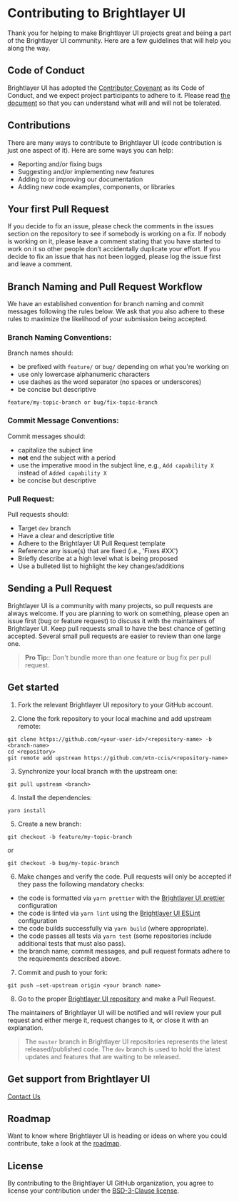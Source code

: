 # Contributing to Brightlayer UI

Thank you for helping to make Brightlayer UI projects great and being a part of the Brightlayer UI community. Here are a few guidelines that will help you along the way.

## Code of Conduct

Brightlayer UI has adopted the [Contributor Covenant](https://www.contributor-covenant.org/) as its Code of Conduct, and we expect project participants to adhere to it. Please read [the document](https://github.com/etn-ccis/blui-doc-it/blob/master/src/docs/community/code-of-conduct.md) so that you can understand what will and will not be tolerated.

## Contributions

There are many ways to contribute to Brightlayer UI (code contribution is just one aspect of it). Here are some ways you can help:

-   Reporting and/or fixing bugs
-   Suggesting and/or implementing new features
-   Adding to or improving our documentation
-   Adding new code examples, components, or libraries

## Your first Pull Request

If you decide to fix an issue, please check the comments in the issues section on the repository to see if somebody is working on a fix. If nobody is working on it, please leave a comment stating that you have started to work on it so other people don’t accidentally duplicate your effort. If you decide to fix an issue that has not been logged, please log the issue first and leave a comment.

## Branch Naming and Pull Request Workflow

We have an established convention for branch naming and commit messages following the rules below. We ask that you also adhere to these rules to maximize the likelihood of your submission being accepted.

### Branch Naming Conventions:

Branch names should:

-   be prefixed with `feature/` or `bug/` depending on what you're working on
-   use only lowercase alphanumeric characters
-   use dashes as the word separator (no spaces or underscores)
-   be concise but descriptive

```
feature/my-topic-branch or bug/fix-topic-branch
```

### Commit Message Conventions:

Commit messages should:

-   capitalize the subject line
-   **not** end the subject with a period
-   use the imperative mood in the subject line, e.g., `Add capability X` instead of `Added capability X`
-   be concise but descriptive

### Pull Request:

Pull requests should:

-   Target `dev` branch
-   Have a clear and descriptive title
-   Adhere to the Brightlayer UI Pull Request template
-   Reference any issue(s) that are fixed (i.e., 'Fixes #XX')
-   Briefly describe at a high level what is being proposed
-   Use a bulleted list to highlight the key changes/additions

## Sending a Pull Request

Brightlayer UI is a community with many projects, so pull requests are always welcome. If you are planning to work on something, please open an issue first (bug or feature request) to discuss it with the maintainers of Brightlayer UI. Keep pull requests small to have the best chance of getting accepted. Several small pull requests are easier to review than one large one.

> **Pro Tip:**: Don't bundle more than one feature or bug fix per pull request.

## Get started

1. Fork the relevant Brightlayer UI repository to your GitHub account.

2. Clone the fork repository to your local machine and add upstream remote:

```
git clone https://github.com/<your-user-id>/<repository-name> -b <branch-name>
cd <repository>
git remote add upstream https://github.com/etn-ccis/<repository-name>
```

3. Synchronize your local branch with the upstream one:

```
git pull upstream <branch>
```

4. Install the dependencies:

```
yarn install
```

5. Create a new branch:

```
git checkout -b feature/my-topic-branch
```

or

```
git checkout -b bug/my-topic-branch

```

6. Make changes and verify the code.
   Pull requests will only be accepted if they pass the following mandatory checks:

-   the code is formatted via `yarn prettier` with the [Brightlayer UI prettier](https://github.com/etn-ccis/blui-code-standards/tree/master/prettier-config) configuration
-   the code is linted via `yarn lint` using the [Brightlayer UI ESLint](https://github.com/etn-ccis/blui-code-standards/tree/master/eslint-config) configuration
-   the code builds successfully via `yarn build` (where appropriate).
-   the code passes all tests via `yarn test` (some repositories include additional tests that must also pass).
-   the branch name, commit messages, and pull request formats adhere to the requirements described above.

7. Commit and push to your fork:

```
git push –set-upstream origin <your branch name>
```

8. Go to the proper [Brightlayer UI repository](https://github.com/etn-ccis?q=blui) and make a Pull Request.

The maintainers of Brightlayer UI will be notified and will review your pull request and either merge it, request changes to it, or close it with an explanation.

> The `master` branch in Brightlayer UI repositories represents the latest released/published code. The `dev` branch is used to hold the latest updates and features that are waiting to be released.

## Get support from Brightlayer UI

[Contact Us](https://brightlayer-ui.github.io/community/contactus)

## Roadmap

Want to know where Brightlayer UI is heading or ideas on where you could contribute, take a look at the [roadmap](https://brightlayer-ui.github.io/roadmap/).

## License

By contributing to the Brightlayer UI GitHub organization, you agree to license your contribution under the [BSD-3-Clause license](https://brightlayer-ui.github.io/community/license).

